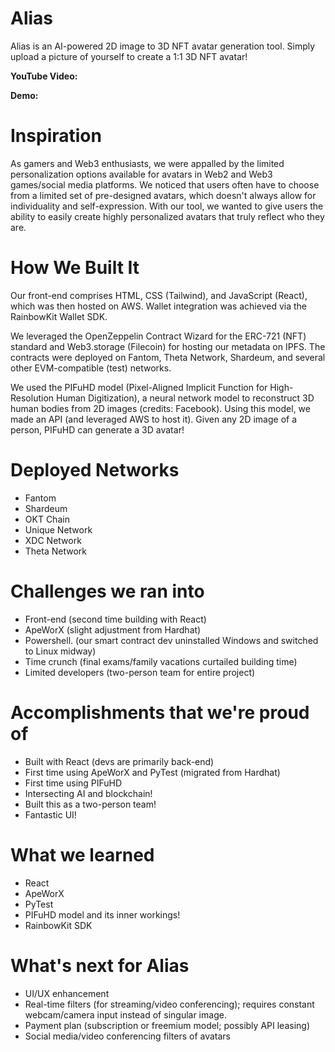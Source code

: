 # Alias

Alias is an AI-powered 2D image to 3D NFT avatar generation tool. Simply upload a picture of yourself to create a 1:1 3D NFT avatar!

**YouTube Video:**

**Demo:**

# Inspiration

As gamers and Web3 enthusiasts, we were appalled by the limited personalization options available for avatars in Web2 and Web3 games/social media platforms.
We noticed that users often have to choose from a limited set of pre-designed avatars, which doesn't always allow for individuality and self-expression. With our tool, we wanted to give users the ability to easily create highly personalized avatars that truly reflect who they are.

# How We Built It

Our front-end comprises HTML, CSS (Tailwind), and JavaScript (React), which was then hosted on AWS. Wallet integration was achieved via the RainbowKit Wallet SDK.

We leveraged the OpenZeppelin Contract Wizard for the ERC-721 (NFT) standard and Web3.storage (Filecoin) for hosting our metadata on IPFS. The contracts were deployed on Fantom, Theta Network, Shardeum, and several other EVM-compatible (test) networks.

We used the PIFuHD model (Pixel-Aligned Implicit Function for High-Resolution Human Digitization), a neural network model to reconstruct 3D human bodies from 2D images (credits: Facebook). Using this model, we made an API (and leveraged AWS to host it). Given any 2D image of a person, PIFuHD can generate a 3D avatar!

# Deployed Networks

- Fantom
- Shardeum
- OKT Chain
- Unique Network
- XDC Network
- Theta Network

# Challenges we ran into

- Front-end (second time building with React)
- ApeWorX (slight adjustment from Hardhat)
- Powershell. (our smart contract dev uninstalled Windows and switched to Linux midway)
- Time crunch (final exams/family vacations curtailed building time)
- Limited developers (two-person team for entire project)

# Accomplishments that we're proud of

- Built with React (devs are primarily back-end)
- First time using ApeWorX and PyTest (migrated from Hardhat)
- First time using PIFuHD
- Intersecting AI and blockchain!
- Built this as a two-person team!
- Fantastic UI!

# What we learned

- React
- ApeWorX
- PyTest
- PIFuHD model and its inner workings!
- RainbowKit SDK

# What's next for Alias

- UI/UX enhancement
- Real-time filters (for streaming/video conferencing); requires constant webcam/camera input instead of singular image.
- Payment plan (subscription or freemium model; possibly API leasing)
- Social media/video conferencing filters of avatars
